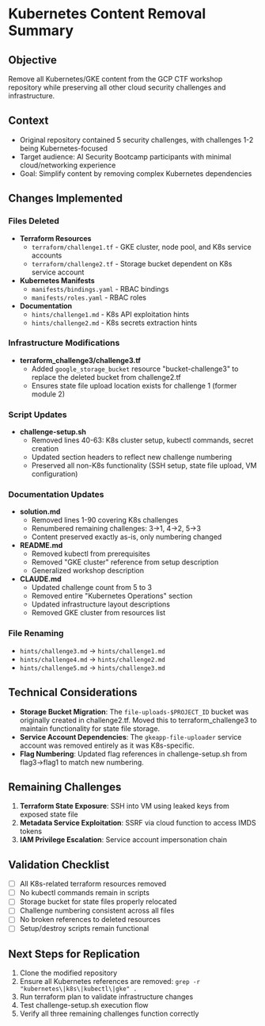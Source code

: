 # Kubernetes Content Removal Summary

## Objective
Remove all Kubernetes/GKE content from the GCP CTF workshop repository while preserving all other cloud security challenges and infrastructure.

## Context
- Original repository contained 5 security challenges, with challenges 1-2 being Kubernetes-focused
- Target audience: AI Security Bootcamp participants with minimal cloud/networking experience
- Goal: Simplify content by removing complex Kubernetes dependencies

## Changes Implemented

### Files Deleted
- **Terraform Resources**
  - `terraform/challenge1.tf` - GKE cluster, node pool, and K8s service accounts
  - `terraform/challenge2.tf` - Storage bucket dependent on K8s service account
- **Kubernetes Manifests**
  - `manifests/bindings.yaml` - RBAC bindings
  - `manifests/roles.yaml` - RBAC roles
- **Documentation**
  - `hints/challenge1.md` - K8s API exploitation hints
  - `hints/challenge2.md` - K8s secrets extraction hints

### Infrastructure Modifications
- **terraform_challenge3/challenge3.tf**
  - Added `google_storage_bucket` resource "bucket-challenge3" to replace the deleted bucket from challenge2.tf
  - Ensures state file upload location exists for challenge 1 (former module 2)

### Script Updates
- **challenge-setup.sh**
  - Removed lines 40-63: K8s cluster setup, kubectl commands, secret creation
  - Updated section headers to reflect new challenge numbering
  - Preserved all non-K8s functionality (SSH setup, state file upload, VM configuration)

### Documentation Updates
- **solution.md**
  - Removed lines 1-90 covering K8s challenges
  - Renumbered remaining challenges: 3→1, 4→2, 5→3
  - Content preserved exactly as-is, only numbering changed
- **README.md**
  - Removed kubectl from prerequisites
  - Removed "GKE cluster" reference from setup description
  - Generalized workshop description
- **CLAUDE.md**
  - Updated challenge count from 5 to 3
  - Removed entire "Kubernetes Operations" section
  - Updated infrastructure layout descriptions
  - Removed GKE cluster from resources list

### File Renaming
- `hints/challenge3.md` → `hints/challenge1.md`
- `hints/challenge4.md` → `hints/challenge2.md`
- `hints/challenge5.md` → `hints/challenge3.md`

## Technical Considerations
- **Storage Bucket Migration**: The `file-uploads-$PROJECT_ID` bucket was originally created in challenge2.tf. Moved this to terraform_challenge3 to maintain functionality for state file storage.
- **Service Account Dependencies**: The `gkeapp-file-uploader` service account was removed entirely as it was K8s-specific.
- **Flag Numbering**: Updated flag references in challenge-setup.sh from flag3→flag1 to match new numbering.

## Remaining Challenges
1. **Terraform State Exposure**: SSH into VM using leaked keys from exposed state file
2. **Metadata Service Exploitation**: SSRF via cloud function to access IMDS tokens
3. **IAM Privilege Escalation**: Service account impersonation chain

## Validation Checklist
- [ ] All K8s-related terraform resources removed
- [ ] No kubectl commands remain in scripts
- [ ] Storage bucket for state files properly relocated
- [ ] Challenge numbering consistent across all files
- [ ] No broken references to deleted resources
- [ ] Setup/destroy scripts remain functional

## Next Steps for Replication
1. Clone the modified repository
2. Ensure all Kubernetes references are removed: `grep -r "kubernetes\|k8s\|kubectl\|gke" .`
3. Run terraform plan to validate infrastructure changes
4. Test challenge-setup.sh execution flow
5. Verify all three remaining challenges function correctly